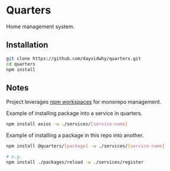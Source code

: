 # Quarters
Home management system.

## Installation
```bash
git clone https://github.com/dayvidwhy/quarters.git
cd quarters
npm install
```

## Notes
Project leverages [npm workspaces](https://docs.npmjs.com/cli/v7/using-npm/workspaces) for monorepo management.

Example of installing package into a service in quarters.
```bash
npm install axios -w ./services/[service-name]
```

Example of installing a package in this repo into another.
```bash
npm install @quarters/[package] -w ./services/[service-name]

# e.g.
npm install ./packages/reload -w ./services/register
```
